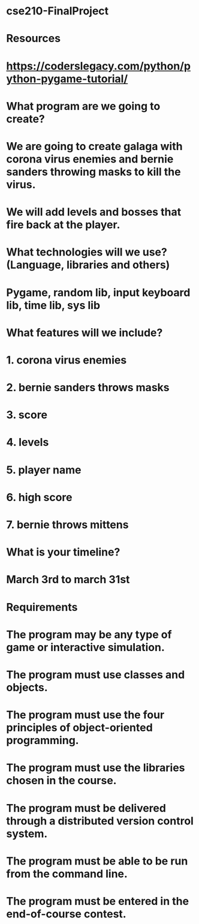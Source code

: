 # cse210-FinalProject
#
# Resources
# https://coderslegacy.com/python/python-pygame-tutorial/
#
# What program are we going to create?
# We are going to create galaga with corona virus enemies and bernie sanders throwing masks to kill the virus.
# We will add levels and bosses that fire back at the player.
#
# What technologies will we use? (Language, libraries and others)
#
# Pygame, random lib, input keyboard lib, time lib, sys lib
#
# What features will we include? 
# 1. corona virus enemies
# 2. bernie sanders throws masks
# 3. score
# 4. levels
# 5. player name
# 6. high score
# 7. bernie throws mittens
#
# What is your timeline?
# March 3rd to march 31st
#
# Requirements
# The program may be any type of game or interactive simulation.
# The program must use classes and objects.
# The program must use the four principles of object-oriented programming.
# The program must use the libraries chosen in the course.
# The program must be delivered through a distributed version control system.
# The program must be able to be run from the command line.
# The program must be entered in the end-of-course contest.
#
#

